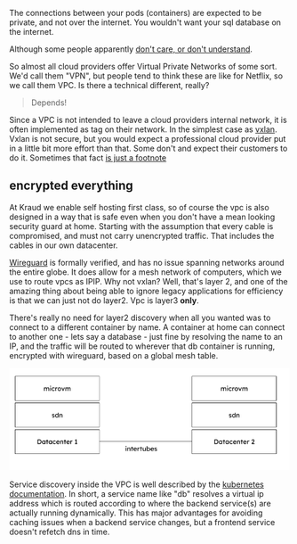 The connections between your pods (containers) are expected to be private, and not over the internet. You wouldn't want your sql database on the internet.

Although some people apparently [don't care, or don't understand](https://www.shodan.io/search?query=mysql).


So almost all cloud providers offer Virtual Private Networks of some sort. We'd call them "VPN", but people tend to think these are like for Netflix, so we call them VPC. Is there a technical different, really?

> Depends!


Since a VPC is not intended to leave a cloud providers internal network, it is often implemented as tag on their network. In the simplest case as [vxlan](https://en.wikipedia.org/wiki/Virtual_Extensible_LAN). Vxlan is not secure, but you would expect a professional cloud provider put in a little bit more effort than that. Some don't and expect their customers to do it. Sometimes that fact [is just a footnote](https://docs.hetzner.com/cloud/networks/faq/)

## encrypted everything

At Kraud we enable self hosting first class, so of course the vpc is also designed in a way that is safe even when you don't have a mean looking security guard at home. Starting with the assumption that every cable is compromised, and must not carry unencrypted traffic. That includes the cables in our own datacenter.

[Wireguard](https://www.wireguard.com/) is formally verified, and has no issue spanning networks around the entire globe.
It does allow for a mesh network of computers, which we use to route vpcs as IPIP. Why not vxlan? Well, that's layer 2, 
and one of the amazing thing about being able to ignore legacy applications for efficiency is that we can just not do layer2.
Vpc is layer3 **only**.

There's really no need for layer2 discovery when all you wanted was to connect to a different container by name.
A container at home can connect to another one - lets say a database -  just fine by resolving the name to an IP, and the traffic will be routed to wherever that db container is running, encrypted with wireguard, based on a global mesh table.

![wg.png](wg.png)


Service discovery inside the VPC is well described by the [kubernetes documentation](https://kubernetes.io/docs/concepts/services-networking/service/). In short, a service name like "db" resolves a virtual ip address which is routed according to where the backend service(s) are actually running dynamically. This has major advantages for avoiding caching issues when a backend service changes, but a frontend service doesn't refetch dns in time.




